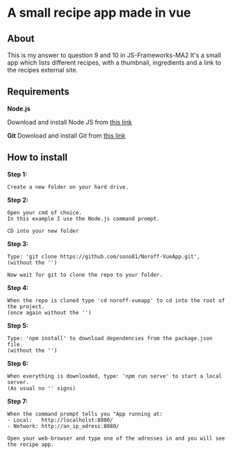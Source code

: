 # A small recipe app made in vue

## About

This is my answer to question 9 and 10 in JS-Frameworks-MA2
It's a small app which lists different recipes, with a thumbnail, ingredients and a link to the recipes external site.

## Requirements

**Node.js**

Download and install Node JS from [this link](https://nodejs.org/en/download/ "Download Node.js")

**Git**
Download and install Git from [this link](https://gitforwindows.org/ "Download git for Windows")

## How to install

**Step 1:**
```
Create a new folder on your hard drive.
```

**Step 2:**
```
Open your cmd of choice.
In this example I use the Node.js command prompt.

CD into your new folder
```

**Step 3:**
```
Type: 'git clone https://github.com/sono81/Noroff-VueApp.git',
(without the '')

Now wait for git to clone the repo to your folder.
```

**Step 4:**
```
When the repo is cloned type 'cd noroff-vueapp' to cd into the root of the project.
(once again without the '')
```

**Step 5:**
```
Type: 'npm install' to download dependencies from the package.json file.
(without the '')
```

**Step 6:**
```
When everything is downloaded, type: 'npm run serve' to start a local server.
(As usual no '' signs)
```

**Step 7:**
```
When the command prompt tells you "App running at:
- Local:   http://localholst:8080/
- Network: http://an_ip_adress:8080/

Open your web-browser and type one of the adresses in and you will see the recipe app.
```
